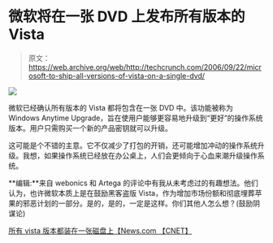 # 微软将在一张 DVD 上发布所有版本的 Vista

> 原文：<https://web.archive.org/web/http://techcrunch.com/2006/09/22/microsoft-to-ship-all-versions-of-vista-on-a-single-dvd/>

![](img/076da3aac11d392a7969ce09d9b12d06.png)

微软已经确认所有版本的 Vista 都将包含在一张 DVD 中。该功能被称为 Windows Anytime Upgrade，旨在使用户能够更容易地升级到“更好”的操作系统版本。用户只需购买一个新的产品密钥就可以升级。

这可能是个不错的主意。它不仅减少了打包的开销，还可能增加冲动的操作系统升级。我想，如果操作系统已经放在办公桌上，人们会更倾向于心血来潮升级操作系统。

**编辑:**来自 webonics 和 Artega 的评论中有我从未考虑过的有趣想法。他们认为，也许微软本质上是在鼓励黑客盗版 Vista，作为增加市场份额和彻底埋葬苹果的邪恶计划的一部分。是的，是的，一定是这样。你们其他人怎么想？(鼓励阴谋论)

[所有 vista 版本都装在一张磁盘上【News.com 【CNET】](https://web.archive.org/web/20140707231523/http://news.com.com/2100-1016_3-6118434.html?part=rss&tag=6118434&subj=news)